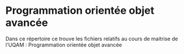 # Programmation orientée objet avancée

Dans ce répertoire ce trouve les fichiers relatifs au cours de maitrise de l'UQAM : Programmation orientée objet avancée

